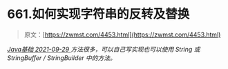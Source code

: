 <!--yml
category: 未分类
date: 0001-01-01 00:00:00
--->

# 661.如何实现字符串的反转及替换

> 原文：[https://zwmst.com/4453.html](https://zwmst.com/4453.html)

   [ *Java基础* ](https://zwmst.com/java%e5%9f%ba%e7%a1%80)*[ <time datetime="2021-09-30T00:51:36+08:00"> 2021-09-29 </time> ](https://zwmst.com/4453.html)  方法很多，可以自己写实现也可以使用 String 或 StringBuffer / StringBuilder 中的方法。*